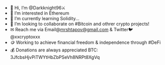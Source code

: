 - 👋 Hi, I’m @Darkknight96⚔
- 👀 I’m interested in Ethereum
- 🌱 I’m currently learning Solidity...
- 👥 I’m looking to collaborate on #Bitcoin and othrer crypto projects!
- ✉ Reach me via Email@mrshtapov@gmail.com & Twitter🐦@xxcryptoxxx
- 🪙 Working to achieve financial freedom & independence through #DeFi
- 💰 Donations are always appreciated BTC: 3JfcbsHjvPiTWYtHbZbPSeVh8NRPt8XgVq

<!---
Darkknight96/Darkknight96 is a ✨ special ✨ repository because its `README.md` (this file) appears on your GitHub profile.
You can click the Preview link to take a look at your changes.
--->
